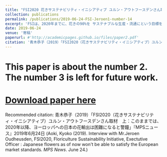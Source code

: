 ```yaml
---
title: "FSI2020 花きサステナビリティ・イニシアティブ ユルン・アウトフースデンさん取材　上：このままでは、2020年以降、ヨーロッパへの日本の花輸出は困難になる (Interview with Mr.Jeroen Oudheusden, FSI2020 -Floriculture Sustainability Initiative- Exectutive Officer. Japanese flowers as of now won't be able to satisfy the European market standards)"
collection: publications
permalink: /publications/2019-06-24-FSI-Jeroen1-number-14
excerpt: 'FSIは、2020年までに、花きの90%を サステナブルな生産・流通にという目標を掲げ、国連・世界貿易機関・オランダ政府とのパートナーシップで活動。FSIにはアフリカ、南米の主要生産・輸出団体やダッチ・フラワーグループ、欧州の大手流通小売・資材企業が加盟、世界の花き産業の要所を掌握して、環境にも人にも優しい花産業の未来を築く運動を急展開している。オランダ・アムステルダムで、FSIを率いるユルン・アウトフースデンさんに取材した。ユルンさんは、このままでは「2020年以降、ヨーロッパへの日本の花輸出は不可能になる」と警鐘。OECDや国連の規範を守るべき立場にある政府が定められた義務を履行せず、環境と人々を尊重し保護しようとしなければ、日本政府にもリスクがあり、問題があることになるだろう。調達側から見れば、日本の生産者はデータに欠けるため、他国の花よりサプライチェーンのリスクが高くなる。輸入にも影響しうる。他の生産国は、法令に則り、環境に配慮して生産された花々を市場に出しているので、対応しなければ、日本企業は、残った品しか調達できないリスクにさらされる。日本は日持ちしか気にしないなら、日本に売れということになり、これでは日本はゲームの敗者になってしまうのではないか。'
date: 2019-06-24
venue: '寄稿'
paperurl: #'http://academicpages.github.io/files/paper2.pdf'
citation: '青木恭子（2019）「FSI2020（花きサステナビリティ・イニシアティブ）ユルン・アウトフースデンさん取材　上：このままでは、2020年以降、ヨーロッパへの日本の花輸出は困難になると警鐘」『MPSニュース』2019年6月24日 (Aoki, Kyoko (2019). Interview with Mr.Jeroen Oudheusden, FSI2020, Floriculture Sustainability Initiative, Exectutive Officer: Japanese flowers as of now won't be able to satisfy the European market standards. <i>MPS News</i>. June 24.)'
---
```

# This paper is about the number 2. The number 3 is left for future work.

# [Download paper here](http://academicpages.github.io/files/paper2.pdf)

Recommended citation: 青木恭子（2019）「FSI2020（花きサステナビリティ・イニシアティブ）ユルン・アウトフースデンさん取材　上：このままでは、2020年以降、ヨーロッパへの日本の花輸出は困難になると警鐘」『MPSニュース』2019年6月24日 (Aoki, Kyoko (2019). Interview with Mr.Jeroen Oudheusden, FSI2020, Floriculture Sustainability Initiative, Exectutive Officer : Japanese flowers as of now won't be able to satisfy the European market standards. <i>MPS News</i>. June 24.)
